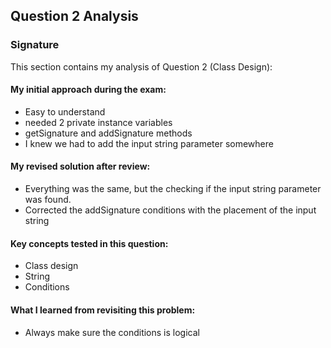 ## Question 2 Analysis
### Signature

This section contains my analysis of Question 2 (Class Design):

#### My initial approach during the exam:
- Easy to understand
- needed 2 private instance variables
- getSignature and addSignature methods
- I knew we had to add the input string parameter somewhere
  
#### My revised solution after review:
- Everything was the same, but the checking if the input string parameter was found.
- Corrected the addSignature conditions with the placement of the input string
  
#### Key concepts tested in this question:
- Class design
- String
- Conditions
  
#### What I learned from revisiting this problem:
- Always make sure the conditions is logical
